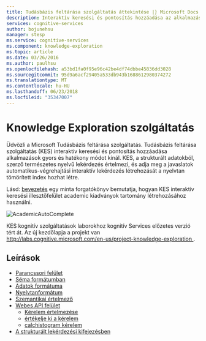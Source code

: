 ```yaml
---
title: Tudásbázis feltárása szolgáltatás áttekintése |} Microsoft Docs
description: Interaktív keresési és pontosítás hozzáadása az alkalmazáshoz a Tudásbázis feltárása szolgáltatás (KES) kognitív szolgáltatásban.
services: cognitive-services
author: bojunehsu
manager: stesp
ms.service: cognitive-services
ms.component: knowledge-exploration
ms.topic: article
ms.date: 03/26/2016
ms.author: paulhsu
ms.openlocfilehash: a53bd1fa0f95e96c42be4df74dbbe45836dd3028
ms.sourcegitcommit: 95d9a6acf29405a533db943b1688612980374272
ms.translationtype: MT
ms.contentlocale: hu-HU
ms.lasthandoff: 06/23/2018
ms.locfileid: "35347007"
---
```

# <a name="knowledge-exploration-service"></a>Knowledge Exploration szolgáltatás
Üdvözli a Microsoft Tudásbázis feltárása szolgáltatás.  Tudásbázis feltárása szolgáltatás (KES) interaktív keresési és pontosítás hozzáadása alkalmazások gyors és hatékony módot kínál.  KES, a strukturált adatokból, szerző természetes nyelvű lekérdezés értelmezi, és adja meg a javaslatok automatikus-végrehajtási interaktív lekérdezés létrehozását a nyelvtan tömörített index hozhat létre.

Lásd: [bevezetés](GettingStarted.md) egy minta forgatókönyv bemutatja, hogyan KES interaktív keresési illesztőfelület academic kiadványok tartomány létrehozásához használni.

![AcademicAutoComplete](AutoComplete.png)

KES kognitív szolgáltatások laborokhoz kognitív Services előzetes verzió tért át. Az új kezdőlapja a projekt van [ http://labs.cognitive.microsoft.com/en-us/project-knowledge-exploration ](http://labs.cognitive.microsoft.com/en-us/project-knowledge-exploration).

## <a name="reference"></a>Leírások
* [Parancssori felület](CommandLine.md)
* [Séma formátumban](SchemaFormat.md)
* [Adatok formátuma](DataFormat.md)
* [Nyelvtanformátum](GrammarFormat.md)
* [Szemantikai értelmező](SemanticInterpretation.md)
* [Webes API felület](WebAPI.md)
  * [Kérelem értelmezése](interpretMethod.md)
  * [értékelje ki a kérelem](evaluateMethod.md)
  * [calchistogram kérelem](calchistogramMethod.md)
* [A strukturált lekérdezési kifejezésben](Expressions.md)


